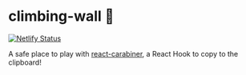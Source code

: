 # climbing-wall 🧗‍
[![Netlify Status](https://api.netlify.com/api/v1/badges/9e15f160-4aaa-443e-b1dd-01bea35160d0/deploy-status)](https://app.netlify.com/sites/climbing-wall/deploys)  

A safe place to play with [react-carabiner](https://www.npmjs.com/package/react-carabiner), a React Hook to copy to the clipboard!
